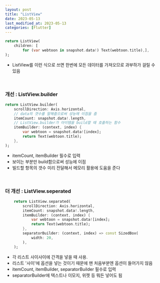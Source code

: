 ```yaml
---
layout: post
title: "ListView"
date: 2023-05-13
last_modified_at: 2023-05-13
categories: [Flutter]
---
```


```dart
return ListView(
    children: [
        for (var webtoon in snapshot.data!) Text(webtoon.title),],
);
```

- ListView를 이런 식으로 쓰면 한번에 모든 데이터를 가져오므로 과부하가 걸릴 수 있음

<br>

### 개선 : ListView.builder

```dart
return ListView.builder(
    scrollDirection: Axis.horizontal,
    // data의 갯수를 말해줌으로써 성능에 이점을 줌
    itemCount: snapshot.data!.length,
    // ListView.builder가 아이템을 build할 때 호출하는 함수
    itemBuilder: (context, index) {
        var webtoon = snapshot.data![index];
        return Text(webtoon.title);
    },
);
```

- itemCount, itemBuilder 필수로 입력
- 보이는 부분만 build함으로써 성능에 이점
- 빌드할 항목의 갯수 미리 전달해서 메모리 활용에 도움을 준다

<br>

### 더 개선 : ListView.seperated

```dart
    return ListView.separated(
        scrollDirection: Axis.horizontal,
        itemCount: snapshot.data!.length,
        itemBuilder: (context, index) {
            var webtoon = snapshot.data![index];
            return Text(webtoon.title);
        },
        separatorBuilder: (context, index) => const SizedBox(
            width: 20,
        ),
    );
```

- 각 리스트 사이사이에 간격을 넣을 때 사용.
- 리스트 '사이'에 옵션을 넣는 것이기 때문에 맨 처음부분엔 옵션이 들어가지 않음
- itemCount, itemBuilder, separatorBuilder 필수로 입력
- separatorBuilder에 텍스트나 이모지, 위젯 등 뭐든 넣어도 됨

<br>

